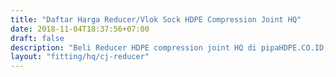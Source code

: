 ```yaml
---
title: "Daftar Harga Reducer/Vlok Sock HDPE Compression Joint HQ"
date: 2018-11-04T18:37:56+07:00
draft: false
description: "Beli Reducer HDPE compression joint HQ di pipaHDPE.CO.ID, distributor pipa HDPE dan fitting HDPE murah."
layout: "fitting/hq/cj-reducer"
---
```


